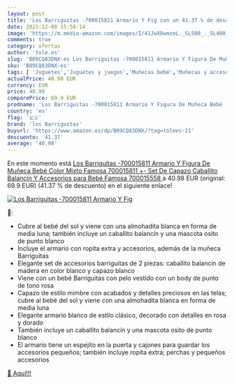 ```yaml
---
layout: post
title: 'Los Barriguitas -700015811 Armario Y Fig con un 41.37 % de descuento'
date: 2021-12-08 15:58:14
image: 'https://m.media-amazon.com/images/I/41JwX8wmzeL._SL500_._SL400_.jpg'
comments: true
category: ofertas
author: 'tole.es'
slug: 'B09CQ83DNX-es Los Barriguitas -700015811 Armario Y Figura De Muñeca Bebé...'
sku: 'B09CQ83DNX-es'
tags: [ 'Juguetes','Juguetes y juegos','Muñecas bebé','Muñecas y accesorios','bebé','los barriguitas', ]
actualPrice: 40.98 EUR
currency: EUR
price: 40.98
comparePrice: 69.9 EUR
prodname: 'Los Barriguitas -700015811 Armario Y Figura De Muñeca Bebé  Color Mixto  Famosa 700015811 +- Set De Capazo  Caballito Balancín Y Accesorios para Bebé  Famosa 700015558 '
country: 'es'
flag: '🇪🇸'
brand: 'los Barriguitas'
buyurl: 'https://www.amazon.es/dp/B09CQ83DNX/?tag=tolees-21'
descuento: '41.37'
average: '40.98'
---
```


En este momento está [Los Barriguitas -700015811 Armario Y Figura De Muñeca Bebé  Color Mixto  Famosa 700015811 +- Set De Capazo  Caballito Balancín Y Accesorios para Bebé  Famosa 700015558 ](https://www.amazon.es/dp/B09CQ83DNX/?tag=tolees-21) a 40.98 EUR (original: 69.9 EUR) (41.37 %  de descuento) en el siguiente enlace!

[![Los Barriguitas -700015811 Armario Y Fig](https://m.media-amazon.com/images/I/41JwX8wmzeL._SL500_._SL400_.jpg)](https://www.amazon.es/dp/B09CQ83DNX/?tag=tolees-21)

🔎:

- Cubre al bebé del sol y viene con una almohadita blanca en forma de media luna; también incluye un caballito balancín y una mascota osito de punto blanco
- Incluye el armario con ropita extra y accesorios, además de la muñeca Barriguitas
- Elegante set de accesorios barriguitas de 2 piezas: caballito balancín de madera en color blanco y capazo blanco
- Viene con un bebé Barriguitas con pelo vestido con un body de punto de tono rosa
- Capazo de estilo mimbre con acabados y detalles preciosos en las telas; cubre al bebé del sol y viene con una almohadita blanca en forma de media luna
- Elegante armario blanco de estilo clásico, decorado con detalles en rosa y dorado
- También incluye un caballito balancín y una mascota osito de punto blanco
- El armario tiene un espejito en la puerta y cajones para guardar los accesorios pequeños; también incluye ropita extra; perchas y pequeños accesorios

[🛒 Aquí!!!](https://www.amazon.es/dp/B09CQ83DNX/?tag=tolees-21)
